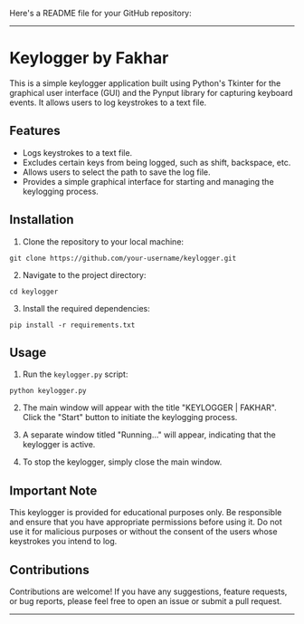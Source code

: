 Here's a README file for your GitHub repository:

---

# Keylogger by Fakhar

This is a simple keylogger application built using Python's Tkinter for the graphical user interface (GUI) and the Pynput library for capturing keyboard events. It allows users to log keystrokes to a text file.

## Features

- Logs keystrokes to a text file.
- Excludes certain keys from being logged, such as shift, backspace, etc.
- Allows users to select the path to save the log file.
- Provides a simple graphical interface for starting and managing the keylogging process.

## Installation

1. Clone the repository to your local machine:

```
git clone https://github.com/your-username/keylogger.git
```

2. Navigate to the project directory:

```
cd keylogger
```

3. Install the required dependencies:

```
pip install -r requirements.txt
```

## Usage

1. Run the `keylogger.py` script:

```
python keylogger.py
```

2. The main window will appear with the title "KEYLOGGER | FAKHAR". Click the "Start" button to initiate the keylogging process.

3. A separate window titled "Running..." will appear, indicating that the keylogger is active.

4. To stop the keylogger, simply close the main window.

## Important Note

This keylogger is provided for educational purposes only. Be responsible and ensure that you have appropriate permissions before using it. Do not use it for malicious purposes or without the consent of the users whose keystrokes you intend to log.

## Contributions

Contributions are welcome! If you have any suggestions, feature requests, or bug reports, please feel free to open an issue or submit a pull request.

---
